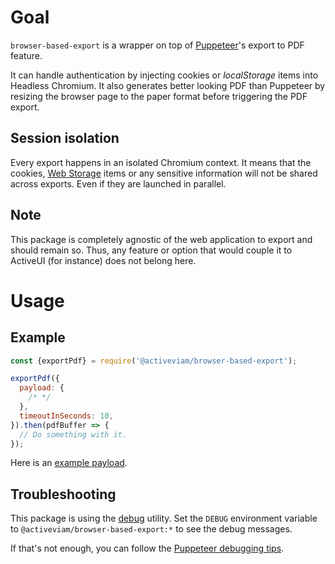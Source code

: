 # Goal

`browser-based-export` is a wrapper on top of [Puppeteer](https://github.com/GoogleChrome/puppeteer)'s export to PDF feature.

It can handle authentication by injecting cookies or _localStorage_ items into Headless Chromium.
It also generates better looking PDF than Puppeteer by resizing the browser page to the paper format before triggering the PDF export.

## Session isolation

Every export happens in an isolated Chromium context.
It means that the cookies, [Web Storage](https://developer.mozilla.org/en-US/docs/Web/API/Web_Storage_API) items or any sensitive information will not be shared across exports.
Even if they are launched in parallel.

## Note

This package is completely agnostic of the web application to export and should remain so.
Thus, any feature or option that would couple it to ActiveUI (for instance) does not belong here.

# Usage

## Example

```javascript
const {exportPdf} = require('@activeviam/browser-based-export');

exportPdf({
  payload: {
    /* */
  },
  timeoutInSeconds: 10,
}).then(pdfBuffer => {
  // Do something with it.
});
```

Here is an [example payload](examples.js).

## Troubleshooting

This package is using the [debug](https://www.npmjs.com/package/debug) utility.
Set the `DEBUG` environment variable to `@activeviam/browser-based-export:*` to see the debug messages.

If that's not enough, you can follow the [Puppeteer debugging tips](https://github.com/GoogleChrome/puppeteer/tree/v1.0.0#debugging-tips).
